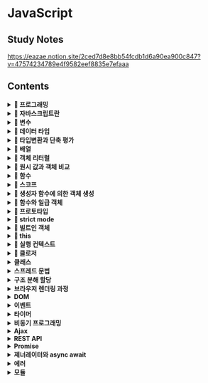 # JavaScript

## Study Notes

https://eazae.notion.site/2ced7d8e8bb54fcdb1d6a90ea900c847?v=47574234789e4f9582eef8835e7efaaa

## <b>Contents</b>

<details> 
<summary><b>🍄 프로그래밍</b></summary>

- ##### 프로그래밍이란 뭐라고 생각하나요?
- ##### 컴파일러는 뭐고 인터프리터는 뭔가요?

</details>
<details> 
<summary><b>🍄 자바스크립트란</b></summary>

- ##### 자바스크립트의 특징은 뭐가 있나요?

</details><details> 
<summary><b>🍄 변수</b></summary>

- ##### 변수란 무엇인가요?
- ##### 식별자란 무엇인가요?
- ##### 변수를 선언한다는 것은 어떤 것을 의미하나요?
- ##### var 키워드는 뭔가요?
- ##### 호이스팅이 뭔가요?
- ##### var 키워드의 문제점은 무엇이 있나요?
- ##### let 키워드는 var 키워드와 어떤 점이 다른가요?
- ##### TDZ
- ##### const 키워드는 어떤 특징이 있나요?
- ##### 식별자 네이밍 규칙은 어떤 것들이 있나요?
- ##### 네이밍 컨벤션은 어떤 것들이 있나요?
- ##### 리터럴이 뭔가요?

</details><details> 
<summary><b>🍄 데이터 타입</b></summary>

- ##### 데이터 타입의 종류는 어떤 것들이 있나요?
- ##### 심벌 타입은 뭐죠?
- ##### 데이터 타입은 왜 필요할까요?
- ##### 정적 타이핑이 뭔가요?
- ##### 동적 타이핑이 뭔가요?

</details><details> 
<summary><b>🍄 타입변환과 단축 평가</b></summary>

- ##### 명시적 타입 변환이 뭔가요?
- ##### 명시적 타입 변환 함수를 예를 들어볼 수 있나요?
- ##### 암묵적 타입 변환이 뭔가요?
- ##### truthy / falsy 한 값이 뭔가요?

</details><details> 
<summary><b>🍄 배열</b></summary>

- ##### 자바스크립트의 배열은 자료구조의 배열과 같나요?
- ##### 배열의 메서드는 어떤 종류가 있나요?
- ##### 고차 함수에 대해서 아나요?
- ##### forEach 메서드와 map메서드의 차이점에 대해 알고 있나요?

</details><details> 
<summary><b>🍄 객체 리터럴</b></summary>

- ##### 자바스크립트에서 객체란 뭘까요?
- ##### 함수와 메서드의 차이점에 대해 알고 계신가요?
- ##### 자바스크립트에서 객체를 생성하는 방법은 어떤 것들이 있나요?

</details><details> 
<summary><b>🍄 원시 값과 객체 비교</b></summary>

- ##### 동적 타이핑을 지원하는 자바스크립트에서 데이터의 타입을 크게 2개로 나누는 이유가 있을까요?
- ##### 값에 의한 전달이 뭔가요?
- ##### 참조에 의한 전달이 뭔가요?

</details><details> 
<summary><b>🍄 함수</b></summary>

- ##### 자바스크립트에서 함수를 정의하는 방법은 몇가지가 있나요?
- ##### 함수 선언문과 함수 표현식은 어떤 차이가 있나요?
- ##### 즉시 실행 함수(IIFE)에 대해 알고 있나요? 알고 있다면 아는 내용에 대해 말해보세요

</details><details> 
<summary><b>🍄 스코프</b></summary>

- ##### 스코프가 뭔가요?
- ##### 스코프에는 어떤 종류가 있죠?
- ##### (추가) 스코프 체인
- ##### 렉시컬 스코프를 아나요? 안다면 렉시컬 스코프는 무엇을 의미하나요?
- ##### 전역 변수로 변수를 선언하면 생기는 문제점은 무엇이 있을까요?

</details><details> 
<summary><b>🍄 생성자 함수에 의한 객체 생성</b></summary>

- ##### 생성자 함수가 뭔가요?
- ##### 객체 리터럴로 만들 때와는 무슨 차이가 있죠? 왜 생성자 함수를 사용하나요?
- ##### 생성자 함수가 객체(인스턴스)를 생성하는 과정에 대해 간략하게 설명해줄 수 있나요?

</details><details> 
<summary><b>🍄 함수와 일급 객체</b></summary>

- ##### 일급 객체가 뭔가요?
- ##### 자바스크립트에서 함수가 일급 객체라면, 일급 객체로 뭘 할 수 있나요?
- ##### 꼬리 질문) 함수형 프로그래밍이 뭔가요?
- ##### 꼬리 질문) 순수 함수가 뭔가요? 일반 함수와는 어떤 차이가 있죠?

</details><details> 
<summary><b>🍄 프로토타입</b></summary>

- ##### 객체지향 프로그래밍은 무엇을 의미하나요?
- ##### 객체지향 프로그래밍의 특징에 대해 말해볼 수 있나요?
- ##### 자바스크립트는 객체지향 프로그래밍 언어인가요?
- ##### 프로토타입이 뭔가요?
- ##### 객체의 재사용성 (04.25)

</details><details> 
<summary><b>🍄 strict mode</b></summary>

- ##### strict mode가 뭔가요?
- ##### strict mode를 통해 무엇을 예방할 수 있죠?

</details><details> 
<summary><b>🍄 빌트인 객체</b></summary>

- ##### 빌트인 객체가 뭔가요? 종류는 어떤게 있죠?
- ##### 래퍼 객체에 대해서 알고 있나요?

</details><details> 
<summary><b>🍄 this</b></summary>

- ##### this가 뭔가요?
- ##### this 바인딩이란?
- ##### this는 동적으로 바인딩이 된다고 하는데 바인딩되는 객체가 어떻게 다르나요?

</details><details> 
<summary><b>🍄 실행 컨텍스트</b></summary>

- ##### 실행 컨텍스트에 대해 말해보세요

</details><details> 
<summary><b>🍄 클로저</b></summary>

- ##### 클로저에 대해서 아나요?
- ##### 클로저를 사용하면 뭐가 좋죠?
- ##### 클로저를 어떻게 생성하나요?

</details><details> 
<summary><b>클래스</b></summary>

- ##### 자바스크립트에서 클래스가 생기기 전에는 어떤 방식으로 객체지향 패턴을 구현했나요?
- ##### 그럼 생성자 함수와 클래스는 어떤 차이가 있나요?
- ##### 클래스 정의
- ##### 클래스의 상속

</details><details> 
<summary><b>스프레드 문법</b></summary>

- ##### spread 문법이 뭔가요?
- ##### 어떤 상황에서 사용할 수 있죠?

</details><details> 
<summary><b>구조 분해 할당</b></summary>

- ##### 구조 분해 할당이 뭔가요?
- ##### 구조 분해 할당은 크게 어떤 종류가 있나요?

</details><details> 
<summary><b>브라우저 렌더링 과정</b></summary>

- ##### 브라우저의 렌더링 과정에 대해 설명해보세요
- ##### 브라우저의 렌더링 과정에 자바스크립트는 어떻게 동작하나요?
- ##### `<script></script>` 태그를 `<body></body>` 태그 밑에 둬야하는 이유가 있을까요?

</details><details> 
<summary><b>DOM</b></summary>

- ##### DOM이 뭔가요?
- ##### DOM을 구성하는 건 뭐가 있나요?

</details><details> 
<summary><b>이벤트</b></summary>

- ##### 마우스 이벤트 타입에는 뭐가 있나요? click 말고 클릭을 대체할 수 있는 이벤트가 있나요?
- ##### 그 외에 알고 있는 대표적인 이벤트가 있나요?
- ##### 이벤트 핸들러를 등록하는 방식에는 어떤 것들이 있나요?
- ##### 이벤트 전파(propagation)에 대해서 알고 있나요?
- ##### 이벤트 위임(delegation)에 대해서 알고있나요?
- ##### e.preventDefault 에 대해 알고 있나요?
- ##### e.stopPropagation

</details><details> 
<summary><b>타이머</b></summary>

- ##### 호출 스케쥴링이 무엇인가요?
- ##### 타이머 함수에는 어떤 것들이 있나요?
- ##### 이벤트가 과도하게 호출되어 성능에 문제를 일으킬 경우에 할 수 있는 어떤 일을 통해 해결할 수 있나요?
- ##### 디바운스에 대해서 알고 있나요?
- ##### 쓰로틀에 대해서 알고 있나요?

</details><details> 
<summary><b>비동기 프로그래밍</b></summary>

- ##### 동기와 비동기의 차이점에 대해서 설명해줄 수 있나요?
  - ##### 한줄 요약
- ##### 이벤트 루프와 태스크 큐에 대해서 알고 있나요?
- ##### 마이크로태스크 큐에 대해서 알고 있나요?
- ##### 태스크 큐와 마이크로태스크 큐 중 어떤 것이 먼저 실행되나요?

</details><details> 
<summary><b>Ajax</b></summary>

- ##### Ajax가 뭔가요 어떤 것을 담당하고 있죠?
- ##### Ajax를 사용하면 기존 방식과 어떤 차이가 있을까요?
- ##### JSON 이 뭔가요?
- ##### JSON이 제공하는 정적 프로토타입 메서드에 대해 몇가지 말해볼 수 있나요?
- ##### Ajax로 HTTP 요청을 보내기 위해서는 어떤 방법을 사용할 수 있나요?
- ##### XMLHttpRequest와 fetch 메서드의 차이는 무엇이라고 생각하시나요?

</details><details> 
<summary><b>REST API</b></summary>

- ##### REST API가 뭔가요?
- ##### REST API의 구성은 어떤 것이 있나요?
- ##### REST API를 설계하는데 중요한 것이 있을까요?
- ##### HTTP 요청 메서드에 대해서 아는대로 얘기해보세요
- ##### HTTP 상태 코드를 아는대로 말해주세요

</details><details> 
<summary><b>Promise</b></summary>

- ##### 콜백이란 뭐라고 생각하나요?
- ##### 프로미스가 뭔가요?
- ##### 프로미스 생성 방법
- ##### 프로미스의 상태를 나타내는 것은 어떤 것들이 있나요?
- ##### 프로미스 빌트인 객체가 제공하는 정적 메서드에 대해 알고 있나요?

</details><details> 
<summary><b>제너레이터와 async await</b></summary>

- ##### 제너레이터란 뭔가요? 일반 함수와는 어떤 차이가 있죠?
- ##### 제너레이터의 구조
- ##### async/await 가 뭔가요? 기존의 Promise와는 어떤 차이가 있죠?
- ##### Promise와 async/await의 차이점 한 줄 요약

</details><details> 
<summary><b>에러</b></summary>

- ##### 에러처리를 왜 해야 하나요?
- ##### 자바스크립트에서 에러를 처리하는 방법에는 뭐가 있을까요?

</details>
<details> 
<summary><b>모듈</b></summary>

- ##### 모듈이 뭔가요?

</details>
